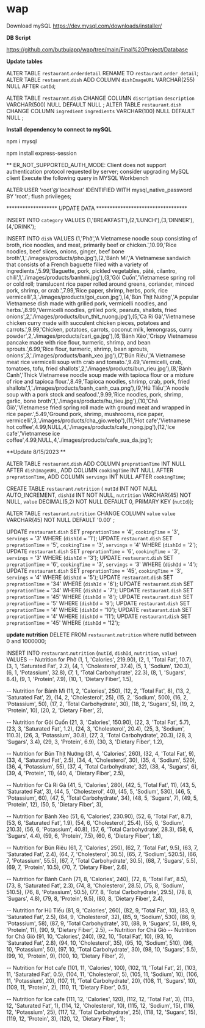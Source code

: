 # wap
Download mySQL
https://dev.mysql.com/downloads/installer/

**DB Script**

https://github.com/butbuiapp/wap/tree/main/Final%20Project/Database

**Update tables**

ALTER TABLE `restaurant`.`orderdetail` RENAME TO `restaurant`.`order_detail`;
ALTER TABLE `restaurant`.`dish` ADD COLUMN `dishImageURL` VARCHAR(255) NULL AFTER `catId`;

ALTER TABLE `restaurant`.`dish` CHANGE COLUMN `discription` `description` VARCHAR(500) NULL DEFAULT NULL ;
ALTER TABLE `restaurant`.`dish` CHANGE COLUMN `ingredient` `ingredients` VARCHAR(100) NULL DEFAULT NULL ;

**Install dependency to connect to mySQL**

npm i mysql

npm install express-session

** ER_NOT_SUPPORTED_AUTH_MODE: Client does not support authentication protocol requested by server; consider upgrading MySQL client
Execute the following query in MYSQL Workbench

ALTER USER 'root'@'localhost' IDENTIFIED WITH mysql_native_password BY 'root';
flush privileges;

******************* UPDATE DATA **********************************

INSERT INTO `category` VALUES (1,'BREAKFAST'),(2,'LUNCH'),(3,'DINNER'),(4,'DRINK');

INSERT INTO `dish` VALUES (1,'Phở','A Vietnamese noodle soup consisting of broth, rice noodles, and meat, primarily beef or chicken.',10.99,'Rice noodles, beef slices, onions, ginger, beef bone broth',1,'./images/products/pho.jpg'),(2,'Bánh Mì','A Vietnamese sandwich that consists of a French baguette filled with a variety of ingredients.',5.99,'Baguette, pork, pickled vegetables, pâté, cilantro, chili',1,'./images/products/banhmi.jpg'),(3,'Gỏi Cuốn','Vietnamese spring roll or cold roll; translucent rice paper rolled around greens, coriander, minced pork, shrimp, or crab.',7.99,'Rice paper, shrimp, herbs, pork, rice vermicelli',3,'./images/products/goi_cuon.jpg'),(4,'Bún Thịt Nướng','A popular Vietnamese dish made with grilled pork, vermicelli noodles, and herbs.',8.99,'Vermicelli noodles, grilled pork, peanuts, shallots, fried onions',2,'./images/products/bun_thit_nuong.jpg'),(5,'Cà Ri Gà','Vietnamese chicken curry made with succulent chicken pieces, potatoes and carrots.',9.99,'Chicken, potatoes, carrots, coconut milk, lemongrass, curry powder',2,'./images/products/cari_ga.jpg'),(6,'Bánh Xèo','Crispy Vietnamese pancake made with rice flour, turmeric, shrimp, and bean sprouts.',6.99,'Rice flour, turmeric, shrimp, bean sprouts, onions',3,'./images/products/banh_xeo.jpg'),(7,'Bún Riêu','A Vietnamese meat rice vermicelli soup with crab and tomato.',9.49,'Vermicelli, crab, tomatoes, tofu, fried shallots',2,'./images/products/bun_rieu.jpg'),(8,'Bánh Canh','Thick Vietnamese noodle soup made with tapioca flour or a mixture of rice and tapioca flour.',8.49,'Tapioca noodles, shrimp, crab, pork, fried shallots',1,'./images/products/banh_canh_cua.png'),(9,'Hủ Tiếu','A noodle soup with a pork stock and seafood.',9.99,'Rice noodles, pork, shrimp, garlic, bone broth',1,'./images/products/hu_tieu.jpg'),(10,'Chả Giò','Vietnamese fried spring roll made with ground meat and wrapped in rice paper.',5.49,'Ground pork, shrimp, mushrooms, rice paper, vermicelli',3,'./images/products/cha_gio.webp'),(11,'Hot cafe','Vietnamese hot coffee',4.99,NULL,4,'./images/products/cafe_nong.jpg'),(12,'Ice cafe','Vietnamese ice coffee',4.99,NULL,4,'./images/products/cafe_sua_da.jpg');

**Update 8/15/2023 **

ALTER TABLE `restaurant`.`dish` 
ADD COLUMN `preprationTime` INT NULL AFTER `dishImageURL`,
ADD COLUMN `cookingTime` INT NULL AFTER `preprationTime`,
ADD COLUMN `servings` INT NULL AFTER `cookingTime`;


CREATE TABLE `restaurant`.`nutrition` (
  `nutId` INT NOT NULL AUTO_INCREMENT,
  `dishId` INT NOT NULL,
  `nutrition` VARCHAR(45) NOT NULL,
  `value` DECIMAL(5,2) NOT NULL DEFAULT 0,
  PRIMARY KEY (`nutId`));

ALTER TABLE `restaurant`.`nutrition` 
CHANGE COLUMN `value` `value` VARCHAR(45) NOT NULL DEFAULT '0.00' ;




UPDATE `restaurant`.`dish` SET `preprationTime` = '4', `cookingTime` = '3', `servings` = '3' WHERE (`dishId` = '1');
UPDATE `restaurant`.`dish` SET `preprationTime` = '5', `cookingTime` = '3', `servings` = '4' WHERE (`dishId` = '2');
UPDATE `restaurant`.`dish` SET `preprationTime` = '6', `cookingTime` = '3', `servings` = '3' WHERE (`dishId` = '3');
UPDATE `restaurant`.`dish` SET `preprationTime` = '6', `cookingTime` = '3', `servings` = '3' WHERE (`dishId` = '4');
UPDATE `restaurant`.`dish` SET `preprationTime` = '45', `cookingTime` = '3', `servings` = '4' WHERE (`dishId` = '5');
UPDATE `restaurant`.`dish` SET `preprationTime` = '34' WHERE (`dishId` = '6');
UPDATE `restaurant`.`dish` SET `preprationTime` = '34' WHERE (`dishId` = '7');
UPDATE `restaurant`.`dish` SET `preprationTime` = '45' WHERE (`dishId` = '8');
UPDATE `restaurant`.`dish` SET `preprationTime` = '5' WHERE (`dishId` = '9');
UPDATE `restaurant`.`dish` SET `preprationTime` = '4' WHERE (`dishId` = '10');
UPDATE `restaurant`.`dish` SET `preprationTime` = '4' WHERE (`dishId` = '11');
UPDATE `restaurant`.`dish` SET `preprationTime` = '45' WHERE (`dishId` = '12');



**update nutrition**
DELETE FROM `restaurant`.`nutrition` where nutId between 0 and 1000000;

INSERT INTO `restaurant`.`nutrition` (`nutId`, `dishId`, `nutrition`, `value`)
VALUES
-- Nutrition for Phở
(1, 1, 'Calories', 219.90),
(2, 1, 'Total Fat', 10.7),
(3, 1, 'Saturated Fat', 2.2),
(4, 1, 'Cholesterol', 37.4),
(5, 1, 'Sodium', 120.3),
(6, 1, 'Potassium', 32.8),
(7, 1, 'Total Carbohydrate', 22.3),
(8, 1, 'Sugars', 8.4),
(9, 1, 'Protein', 7.9),
(10, 1, 'Dietary Fiber', 1.5),

-- Nutrition for Bánh Mì
(11, 2, 'Calories', 250),
(12, 2, 'Total Fat', 8),
(13, 2, 'Saturated Fat', 2),
(14, 2, 'Cholesterol', 25),
(15, 2, 'Sodium', 500),
(16, 2, 'Potassium', 50),
(17, 2, 'Total Carbohydrate', 30),
(18, 2, 'Sugars', 5),
(19, 2, 'Protein', 10),
(20, 2, 'Dietary Fiber', 2),

-- Nutrition for Gỏi Cuốn
(21, 3, 'Calories', 150.90),
(22, 3, 'Total Fat', 5.7),
(23, 3, 'Saturated Fat', 1.2),
(24, 3, 'Cholesterol', 20.4),
(25, 3, 'Sodium', 110.3),
(26, 3, 'Potassium', 30.8),
(27, 3, 'Total Carbohydrate', 20.3),
(28, 3, 'Sugars', 3.4),
(29, 3, 'Protein', 6.9),
(30, 3, 'Dietary Fiber', 1.2),

-- Nutrition for Bún Thịt Nướng
(31, 4, 'Calories', 260),
(32, 4, 'Total Fat', 9),
(33, 4, 'Saturated Fat', 2.5),
(34, 4, 'Cholesterol', 30),
(35, 4, 'Sodium', 520),
(36, 4, 'Potassium', 55),
(37, 4, 'Total Carbohydrate', 32),
(38, 4, 'Sugars', 6),
(39, 4, 'Protein', 11),
(40, 4, 'Dietary Fiber', 2.5),

-- Nutrition for Cà Ri Gà
(41, 5, 'Calories', 280),
(42, 5, 'Total Fat', 11),
(43, 5, 'Saturated Fat', 3),
(44, 5, 'Cholesterol', 40),
(45, 5, 'Sodium', 530),
(46, 5, 'Potassium', 60),
(47, 5, 'Total Carbohydrate', 34),
(48, 5, 'Sugars', 7),
(49, 5, 'Protein', 12),
(50, 5, 'Dietary Fiber', 3),

-- Nutrition for Bánh Xèo
(51, 6, 'Calories', 230.90),
(52, 6, 'Total Fat', 8.7),
(53, 6, 'Saturated Fat', 1.9),
(54, 6, 'Cholesterol', 25.4),
(55, 6, 'Sodium', 210.3),
(56, 6, 'Potassium', 40.8),
(57, 6, 'Total Carbohydrate', 28.3),
(58, 6, 'Sugars', 4.4),
(59, 6, 'Protein', 7.5),
(60, 6, 'Dietary Fiber', 1.8),

-- Nutrition for Bún Riêu
(61, 7, 'Calories', 250),
(62, 7, 'Total Fat', 9.5),
(63, 7, 'Saturated Fat', 2.4),
(64, 7, 'Cholesterol', 30.5),
(65, 7, 'Sodium', 520.5),
(66, 7, 'Potassium', 55.5),
(67, 7, 'Total Carbohydrate', 30.5),
(68, 7, 'Sugars', 5.5),
(69, 7, 'Protein', 10.5),
(70, 7, 'Dietary Fiber', 2.6),

-- Nutrition for Bánh Canh
(71, 8, 'Calories', 240),
(72, 8, 'Total Fat', 8.5),
(73, 8, 'Saturated Fat', 2.3),
(74, 8, 'Cholesterol', 28.5),
(75, 8, 'Sodium', 510.5),
(76, 8, 'Potassium', 50.5),
(77, 8, 'Total Carbohydrate', 29.5),
(78, 8, 'Sugars', 4.8),
(79, 8, 'Protein', 9.5),
(80, 8, 'Dietary Fiber', 2.4),

-- Nutrition for Hủ Tiếu
(81, 9, 'Calories', 260),
(82, 9, 'Total Fat', 10),
(83, 9, 'Saturated Fat', 2.5),
(84, 9, 'Cholesterol', 32),
(85, 9, 'Sodium', 530),
(86, 9, 'Potassium', 58),
(87, 9, 'Total Carbohydrate', 31),
(88, 9, 'Sugars', 5),
(89, 9, 'Protein', 11),
(90, 9, 'Dietary Fiber', 2.5),
-- Nutrition for Chả Giò
-- Nutrition for Chả Giò
(91, 10, 'Calories', 240),
(92, 10, 'Total Fat', 10),
(93, 10, 'Saturated Fat', 2.8),
(94, 10, 'Cholesterol', 35),
(95, 10, 'Sodium', 510),
(96, 10, 'Potassium', 50),
(97, 10, 'Total Carbohydrate', 30),
(98, 10, 'Sugars', 5.5),
(99, 10, 'Protein', 9),
(100, 10, 'Dietary Fiber', 2),

-- Nutrition for Hot cafe
(101, 11, 'Calories', 100),
(102, 11, 'Total Fat', 2),
(103, 11, 'Saturated Fat', 0.5),
(104, 11, 'Cholesterol', 5),
(105, 11, 'Sodium', 10),
(106, 11, 'Potassium', 20),
(107, 11, 'Total Carbohydrate', 20),
(108, 11, 'Sugars', 10),
(109, 11, 'Protein', 2),
(110, 11, 'Dietary Fiber', 0.5),

-- Nutrition for Ice cafe
(111, 12, 'Calories', 120),
(112, 12, 'Total Fat', 3),
(113, 12, 'Saturated Fat', 1),
(114, 12, 'Cholesterol', 10),
(115, 12, 'Sodium', 15),
(116, 12, 'Potassium', 25),
(117, 12, 'Total Carbohydrate', 25),
(118, 12, 'Sugars', 15),
(119, 12, 'Protein', 3),
(120, 12, 'Dietary Fiber', 1);




